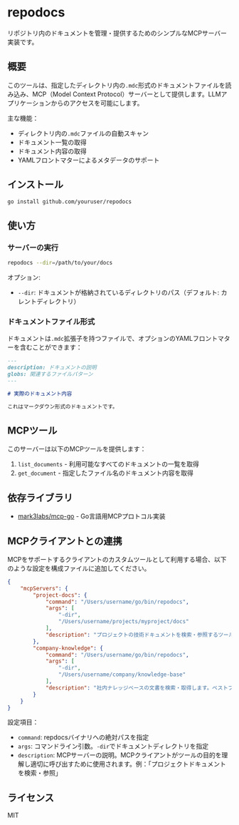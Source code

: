 # repodocs

リポジトリ内のドキュメントを管理・提供するためのシンプルなMCPサーバー実装です。

## 概要

このツールは、指定したディレクトリ内の`.mdc`形式のドキュメントファイルを読み込み、MCP（Model Context Protocol）サーバーとして提供します。LLMアプリケーションからのアクセスを可能にします。

主な機能：
- ディレクトリ内の`.mdc`ファイルの自動スキャン
- ドキュメント一覧の取得
- ドキュメント内容の取得
- YAMLフロントマターによるメタデータのサポート

## インストール

```bash
go install github.com/youruser/repodocs
```

## 使い方

### サーバーの実行

```bash
repodocs --dir=/path/to/your/docs
```

オプション:
- `--dir`: ドキュメントが格納されているディレクトリのパス（デフォルト: カレントディレクトリ）

### ドキュメントファイル形式

ドキュメントは`.mdc`拡張子を持つファイルで、オプションのYAMLフロントマターを含むことができます：

```md
---
description: ドキュメントの説明
globs: 関連するファイルパターン
---

# 実際のドキュメント内容

これはマークダウン形式のドキュメントです。
```

## MCPツール

このサーバーは以下のMCPツールを提供します：

1. `list_documents` - 利用可能なすべてのドキュメントの一覧を取得
2. `get_document` - 指定したファイル名のドキュメント内容を取得

## 依存ライブラリ

- [mark3labs/mcp-go](https://github.com/mark3labs/mcp-go) - Go言語用MCPプロトコル実装

## MCPクライアントとの連携

MCPをサポートするクライアントのカスタムツールとして利用する場合、以下のような設定を構成ファイルに追加してください。

```json
{
    "mcpServers": {
        "project-docs": {
            "command": "/Users/username/go/bin/repodocs",
            "args": [
                "-dir",
                "/Users/username/projects/myproject/docs"
            ],
            "description": "プロジェクトの技術ドキュメントを検索・参照するツール。設計仕様書、API仕様、運用手順などが含まれています。"
        },
        "company-knowledge": {
            "command": "/Users/username/go/bin/repodocs",
            "args": [
                "-dir",
                "/Users/username/company/knowledge-base"
            ],
            "description": "社内ナレッジベースの文書を検索・取得します。ベストプラクティスやトラブルシューティングガイドが含まれています。"
        }
    }
}
```

設定項目：
- `command`: repdocsバイナリへの絶対パスを指定
- `args`: コマンドライン引数。`-dir`でドキュメントディレクトリを指定
- `description`: MCPサーバーの説明。MCPクライアントがツールの目的を理解し適切に呼び出すために使用されます。例：「プロジェクトドキュメントを検索・参照」

## ライセンス

MIT 